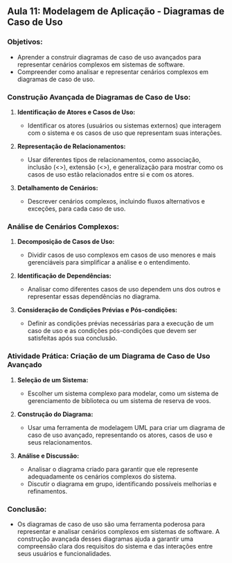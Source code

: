 ## Aula 11: Modelagem de Aplicação - Diagramas de Caso de Uso

### Objetivos:
- Aprender a construir diagramas de caso de uso avançados para representar cenários complexos em sistemas de software.
- Compreender como analisar e representar cenários complexos em diagramas de caso de uso.

### Construção Avançada de Diagramas de Caso de Uso:

1. **Identificação de Atores e Casos de Uso:**
   - Identificar os atores (usuários ou sistemas externos) que interagem com o sistema e os casos de uso que representam suas interações.

2. **Representação de Relacionamentos:**
   - Usar diferentes tipos de relacionamentos, como associação, inclusão (<<include>>), extensão (<<extend>>), e generalização para mostrar como os casos de uso estão relacionados entre si e com os atores.

3. **Detalhamento de Cenários:**
   - Descrever cenários complexos, incluindo fluxos alternativos e exceções, para cada caso de uso.

### Análise de Cenários Complexos:

1. **Decomposição de Casos de Uso:**
   - Dividir casos de uso complexos em casos de uso menores e mais gerenciáveis para simplificar a análise e o entendimento.

2. **Identificação de Dependências:**
   - Analisar como diferentes casos de uso dependem uns dos outros e representar essas dependências no diagrama.

3. **Consideração de Condições Prévias e Pós-condições:**
   - Definir as condições prévias necessárias para a execução de um caso de uso e as condições pós-condições que devem ser satisfeitas após sua conclusão.

### Atividade Prática: Criação de um Diagrama de Caso de Uso Avançado

1. **Seleção de um Sistema:**
   - Escolher um sistema complexo para modelar, como um sistema de gerenciamento de biblioteca ou um sistema de reserva de voos.

2. **Construção do Diagrama:**
   - Usar uma ferramenta de modelagem UML para criar um diagrama de caso de uso avançado, representando os atores, casos de uso e seus relacionamentos.

3. **Análise e Discussão:**
   - Analisar o diagrama criado para garantir que ele represente adequadamente os cenários complexos do sistema.
   - Discutir o diagrama em grupo, identificando possíveis melhorias e refinamentos.

### Conclusão:
- Os diagramas de caso de uso são uma ferramenta poderosa para representar e analisar cenários complexos em sistemas de software. A construção avançada desses diagramas ajuda a garantir uma compreensão clara dos requisitos do sistema e das interações entre seus usuários e funcionalidades.
